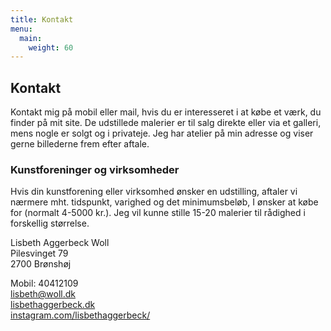 ```yaml
---
title: Kontakt
menu:
  main:
    weight: 60
---
```


## Kontakt

Kontakt mig på mobil eller mail, hvis du er interesseret i at købe et værk, du finder på mit site. De udstillede malerier er til salg direkte eller via et galleri, mens nogle er solgt og i privateje. Jeg har atelier på min adresse og viser gerne billederne frem efter aftale.

### Kunstforeninger og virksomheder

Hvis din kunstforening eller virksomhed ønsker en udstilling, aftaler vi nærmere mht. tidspunkt, varighed og det minimumsbeløb, I ønsker at købe for (normalt 4-5000 kr.). Jeg vil kunne stille 15-20 malerier til rådighed i forskellig størrelse.

  
  

Lisbeth Aggerbeck Woll  
Pilesvinget 79  
2700 Brønshøj

Mobil: 40412109  
lisbeth@woll.dk  
[lisbethaggerbeck.dk](https://lisbethaggerbeck.dk)  
[instagram.com/lisbethaggerbeck/](https://instagram.com/lisbethaggerbeck/)
